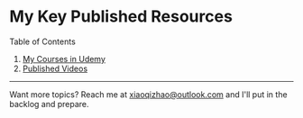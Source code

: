 # My Key Published Resources

Table of Contents
1. [My Courses in Udemy](courses.md)
2. [Published Videos](videos.md)

---

Want more topics? Reach me at <xiaoqizhao@outlook.com> and I'll put in the backlog and prepare.